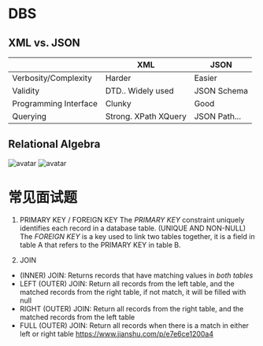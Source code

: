 # DBS

## XML vs. JSON

|                       | XML                  | JSON         |
|-----------------------|----------------------|--------------|
| Verbosity/Complexity  | Harder               | Easier       |
| Validity              | DTD.. Widely used    | JSON Schema  |
| Programming Interface | Clunky               | Good         |
| Querying              | Strong. XPath XQuery | JSON Path... |


## Relational Algebra
![avatar](https://i.imgur.com/oDUHI6f.png)
![avatar](https://i.imgur.com/pAzF0rf.png)


# 常见面试题
1. PRIMARY KEY / FOREIGN KEY
The *PRIMARY KEY* constraint uniquely identifies each record in a database table. (UNIQUE AND NON-NULL)
The *FOREIGN KEY* is a key used to link two tables together, 
it is a field in table A that refers to the PRIMARY KEY in table B.

2. JOIN
* (INNER) JOIN: Returns records that have matching values in *both tables*
* LEFT (OUTER) JOIN: Return all records from the left table, and the matched records from the right table, if not match, it will be filled with null
* RIGHT (OUTER) JOIN: Return all records from the right table, and the matched records from the left table
* FULL (OUTER) JOIN: Return all records when there is a match in either left or right table
https://www.jianshu.com/p/e7e6ce1200a4

